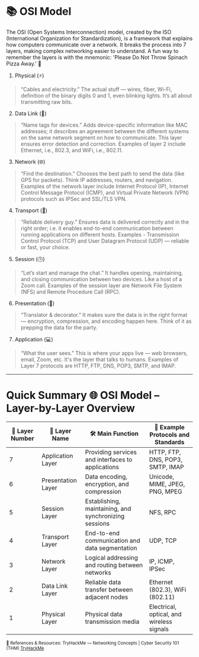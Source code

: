 # 📚 OSI Model
The OSI (Open Systems Interconnection) model, created by the ISO (International Organization for Standardization), is a framework that explains how computers communicate over a network. It breaks the process into 7 layers, making complex networking easier to understand. A fun way to remember the layers is with the mnemonic: 'Please Do Not Throw Spinach Pizza Away.' 🍕

1. Physical (⚡)
> “Cables and electricity.”
The actual stuff — wires, fiber, Wi-Fi, definition of the binary digits 0 and 1, even blinking lights.
It’s all about transmitting raw bits.

2. Data Link (🔗)
> “Name tags for devices.”
Adds device-specific information like MAC addresses; it describes an agreement between the different systems on the same network segment on how to communicate. This layer ensures error detection and correction.
Examples of layer 2 include Ethernet, i.e., 802.3, and WiFi, i.e., 802.11.

3. Network (🌐)
> “Find the destination.”
Chooses the best path to send the data (like GPS for packets). Think IP addresses, routers, and navigation.
Examples of the network layer include Internet Protocol (IP), Internet Control Message Protocol (ICMP), and Virtual Private Network (VPN) protocols such as IPSec and SSL/TLS VPN.

4. Transport (🚚)
> “Reliable delivery guy.”
Ensures data is delivered correctly and in the right order; i.e. it enables end-to-end communication between running applications on different hosts. 
> Examples - Transmission Control Protocol (TCP) and User Datagram Protocol (UDP) — reliable or fast, your choice.

5. Session (🕒)
> “Let’s start and manage the chat.”
It handles opening, maintaining, and closing communication between two devices. Like a host of a Zoom call.
Examples of the session layer are Network File System (NFS) and Remote Procedure Call (RPC).

6. Presentation (🎨)
> “Translator & decorator.”
It makes sure the data is in the right format — encryption, compression, and encoding happen here. Think of it as prepping the data for the party.

7. Application (💻)
> “What the user sees.”
This is where your apps live — web browsers, email, Zoom, etc. It's the layer that talks to humans.
Examples of Layer 7 protocols are HTTP, FTP, DNS, POP3, SMTP, and IMAP.

---

# Quick Summary 🌐 OSI Model – Layer-by-Layer Overview

| 🔢 Layer Number | 🧱 Layer Name       | 🛠️ Main Function                                | 📡 Example Protocols and Standards                |
|----------------|---------------------|--------------------------------------------------|--------------------------------------------------|
| 7              | Application Layer   | Providing services and interfaces to applications | HTTP, FTP, DNS, POP3, SMTP, IMAP                |
| 6              | Presentation Layer  | Data encoding, encryption, and compression        | Unicode, MIME, JPEG, PNG, MPEG                  |
| 5              | Session Layer       | Establishing, maintaining, and synchronizing sessions | NFS, RPC                                   |
| 4              | Transport Layer     | End-to-end communication and data segmentation    | UDP, TCP                                        |
| 3              | Network Layer       | Logical addressing and routing between networks   | IP, ICMP, IPSec                                 |
| 2              | Data Link Layer     | Reliable data transfer between adjacent nodes     | Ethernet (802.3), WiFi (802.11)                 |
| 1              | Physical Layer      | Physical data transmission media                  | Electrical, optical, and wireless signals       |

<sub>🔗 References & Resources:
TryHackMe — Networking Concepts | Cyber Security 101 (THM) [TryHackMe](https://tryhackme.com/room/networkingconcepts)</sub>
